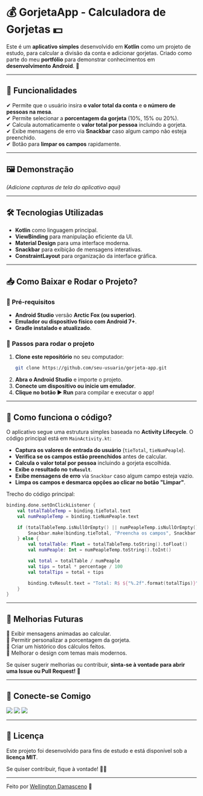 # 💰 GorjetaApp - Calculadora de Gorjetas 💵  

Este é um **aplicativo simples** desenvolvido em **Kotlin** como um projeto de estudo, para calcular a divisão da conta e adicionar gorjetas. Criado como parte do meu **portfólio** para demonstrar conhecimentos em **desenvolvimento Android**. 🚀  

---

## 📌 Funcionalidades  
✔ Permite que o usuário insira **o valor total da conta** e **o número de pessoas na mesa**.  
✔ Permite selecionar a **porcentagem da gorjeta** (10%, 15% ou 20%).  
✔ Calcula automaticamente o **valor total por pessoa** incluindo a gorjeta.  
✔ Exibe mensagens de erro via **Snackbar** caso algum campo não esteja preenchido.  
✔ Botão para **limpar os campos** rapidamente.  

---

## 🖼️ Demonstração  

*(Adicione capturas de tela do aplicativo aqui)*  

---

## 🛠️ Tecnologias Utilizadas  

- **Kotlin** como linguagem principal.  
- **ViewBinding** para manipulação eficiente da UI.  
- **Material Design** para uma interface moderna.  
- **Snackbar** para exibição de mensagens interativas.  
- **ConstraintLayout** para organização da interface gráfica.  

---

## 📥 Como Baixar e Rodar o Projeto?  

### **📌 Pré-requisitos**  
- **Android Studio** versão **Arctic Fox (ou superior)**.  
- **Emulador ou dispositivo físico com Android 7+**.  
- **Gradle instalado e atualizado**.  

### 🔽 **Passos para rodar o projeto**  
1. **Clone este repositório** no seu computador:  
   ```bash
   git clone https://github.com/seu-usuario/gorjeta-app.git
   ```  
2. **Abra o Android Studio** e importe o projeto.  
3. **Conecte um dispositivo ou inicie um emulador**.  
4. **Clique no botão ▶️ Run** para compilar e executar o app!  

---

## 📜 Como funciona o código?  

O aplicativo segue uma estrutura simples baseada no **Activity Lifecycle**. O código principal está em `MainActivity.kt`:

- **Captura os valores de entrada do usuário** (`tieTotal`, `tieNumPeaple`).  
- **Verifica se os campos estão preenchidos** antes de calcular.  
- **Calcula o valor total por pessoa** incluindo a gorjeta escolhida.  
- **Exibe o resultado no `tvResult`**.  
- **Exibe mensagens de erro** via `Snackbar` caso algum campo esteja vazio.  
- **Limpa os campos e desmarca opções ao clicar no botão "Limpar"**.  

Trecho do código principal:
```kotlin
binding.done.setOnClickListener {
    val totalTableTemp = binding.tieTotal.text
    val numPeapleTemp = binding.tieNumPeaple.text

    if (totalTableTemp.isNullOrEmpty() || numPeapleTemp.isNullOrEmpty()) {
        Snackbar.make(binding.tieTotal, "Preencha os campos", Snackbar.LENGTH_LONG).show()
    } else {
        val totalTable: Float = totalTableTemp.toString().toFloat()
        val numPeaple: Int = numPeapleTemp.toString().toInt()

        val total = totalTable / numPeaple
        val tips = total * percentage / 100
        val totalTips = total + tips

        binding.tvResult.text = "Total: R$ ${"%.2f".format(totalTips)}"
    }
}
```

---

## 🚀 Melhorias Futuras  

🔹 Exibir mensagens animadas ao calcular.  
🔹 Permitir personalizar a porcentagem da gorjeta.  
🔹 Criar um histórico dos cálculos feitos.  
🔹 Melhorar o design com temas mais modernos.  

Se quiser sugerir melhorias ou contribuir, **sinta-se à vontade para abrir uma Issue ou Pull Request!** 🚀  

---

## 🤝 Conecte-se Comigo  

<a href="https://www.linkedin.com/in/wellington-furtado/"><img src="https://img.shields.io/badge/LinkedIn-0077B5?style=for-the-badge&logo=linkedin&logoColor=white"/></a>
<a href="mailto:wellfurtado@gmail.com"><img src="https://img.shields.io/badge/Gmail-D14836?style=for-the-badge&logo=gmail&logoColor=white"/></a>
<a href="https://github.com/wellfurtado"><img src="https://img.shields.io/badge/GitHub-000000?style=for-the-badge&logo=github&logoColor=white"/></a>

---

## 📜 Licença  

Este projeto foi desenvolvido para fins de estudo e está disponível sob a **licença MIT**.  

Se quiser contribuir, fique à vontade! 🚀✨  

---

Feito por [Wellington Damasceno](https://github.com/wellfurtado) 🚀  

